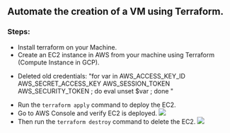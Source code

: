 ## Automate the creation of a VM using Terraform.

### Steps:

- Install terraform on your Machine.
- Create an EC2 instance in AWS from your machine using Terraform (Compute Instance in GCP).
* Deleted old credentials: "for var in AWS_ACCESS_KEY_ID AWS_SECRET_ACCESS_KEY AWS_SESSION_TOKEN AWS_SECURITY_TOKEN ; do eval unset $var ; done "

- Run the ```terraform apply``` command to deploy the EC2.
- Go to AWS Console and verify EC2 is deployed.
![](../../../../Screenshot%202024-01-02%20at%209.15.33%20PM.png)
- Then run the ```terraform destroy``` command to delete the EC2.
![](../../../../Screenshot%202024-01-02%20at%209.20.32%20PM.png)


